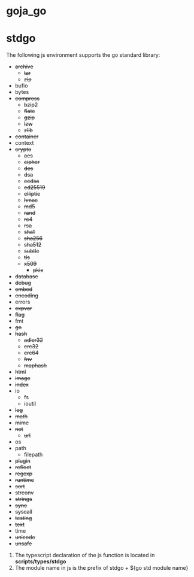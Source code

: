 # goja_go

# stdgo

The following js environment supports the go standard library:

* ~~archive~~
   * ~~tar~~
   * ~~zip~~
* bufio
* bytes
* ~~compress~~
   * ~~bzip2~~
   * ~~flate~~
   * ~~gzip~~
   * ~~lzw~~
   * ~~zlib~~
* ~~container~~
* context
* ~~crypto~~
   * ~~aes~~
   * ~~cipher~~
   * ~~des~~
   * ~~dsa~~
   * ~~ecdsa~~
   * ~~ed25519~~
   * ~~elliptic~~
   * ~~hmac~~
   * ~~md5~~
   * ~~rand~~
   * ~~rc4~~
   * ~~rsa~~
   * ~~sha1~~
   * ~~sha256~~
   * ~~sha512~~
   * ~~subtle~~
   * ~~tls~~
   * ~~x509~~
      * ~~pkix~~
* ~~database~~
* ~~debug~~
* ~~embed~~
* ~~encoding~~
* errors
* ~~expvar~~
* ~~flag~~
* fmt
* ~~go~~
* ~~hash~~
   * ~~adler32~~
   * ~~crc32~~
   * ~~crc64~~
   * ~~fnv~~
   * ~~maphash~~
* ~~html~~
* ~~image~~
* ~~index~~
* io
   * fs
   * ioutil
* ~~log~~
* ~~math~~
* ~~mime~~
* ~~net~~
   * ~~url~~
* os
* path
   * filepath
* ~~plugin~~
* ~~reflect~~
* ~~regexp~~
* ~~runtime~~
* ~~sort~~
* ~~strconv~~
* ~~strings~~
* ~~sync~~
* ~~syscall~~
* ~~testing~~
* ~~text~~
* time
* ~~unicode~~
* ~~unsafe~~

1. The typescript declaration of the js function is located in **scripts/types/stdgo**
2. The module name in js is the prefix of stdgo + ${go std module name}